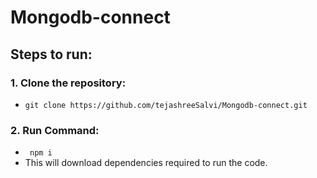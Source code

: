 # Mongodb-connect
## Steps to run:
### 1. Clone the repository: 
- ```git clone https://github.com/tejashreeSalvi/Mongodb-connect.git```
### 2. Run Command: 
- ``` npm i``` 
- This will download dependencies required to run the code.
